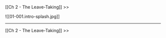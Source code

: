 [[Ch 2 - The Leave-Taking]] >>

![[01-001.intro-splash.jpg]] 



--- 

[[Ch 2 - The Leave-Taking]] >>
